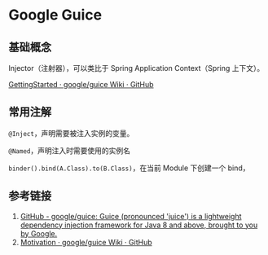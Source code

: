 # Google Guice


## 基础概念


Injector（注射器），可以类比于 Spring Application Context（Spring 上下文）。

[GettingStarted · google/guice Wiki · GitHub](https://github.com/google/guice/wiki/GettingStarted)



## 常用注解

`@Inject`，声明需要被注入实例的变量。

`@Named`，声明注入时需要使用的实例名


`binder().bind(A.Class).to(B.Class)`，在当前 Module 下创建一个 bind，

## 参考链接
1. [GitHub - google/guice: Guice (pronounced 'juice') is a lightweight dependency injection framework for Java 8 and above, brought to you by Google.](https://github.com/google/guice)
3. [Motivation · google/guice Wiki · GitHub](https://github.com/google/guice/wiki/Motivation)

